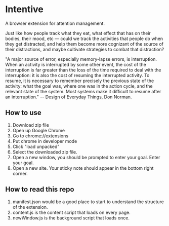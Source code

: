 # Intentive
A browser extension for attention management. 

Just like how people track what they eat, what effect that has on their bodies, their mood, etc — could we track the activities that people do when they get distracted, and help them become more cognizant of the source of their distractions, and maybe cultivate strategies to combat that distraction?

"A major source of error, especially memory-lapse errors, is interruption. When an activity is interrupted by some other event, the cost of the interruption is far greater than the loss of the time required to deal with the interruption: it is also the cost of resuming the interrupted activity. To resume, it is necessary to remember precisely the previous state of the activity: what the goal was, where one was in the action cycle, and the relevant state of the system. Most systems make it difficult to resume after an interruption." -- Design of Everyday Things, Don Norman.

## How to use
1. Download zip file
2. Open up Google Chrome
3. Go to chrome://extensions
4. Put chrome in developer mode
5. Click "load unpacked"
6. Select the downloaded zip file.
7. Open a new window, you should be prompted to enter your goal. Enter your goal.
8. Open a new site. Your sticky note should appear in the bottom right corner.


## How to read this repo
1. manifest.json would be a good place to start to understand the structure of the extension.
2. content.js is the content script that loads on every page. 
3. newWindow.js is the background script that loads once. 
